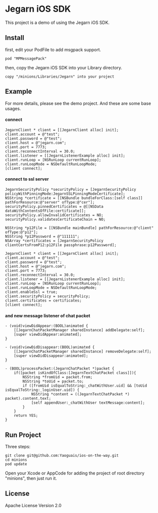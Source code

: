 # Jegarn iOS SDK

This project is a demo of using the Jegarn iOS SDK.




## Install

first, edit your PodFile to add msgpack support.

    pod "MPMessagePack"

then, copy the Jegarn iOS SDK into your Library directory.

    copy "/minions/Libraries/Jegarn" into your project


## Example

For more details, please see the demo project.
And these are some base usages.

#### connect

    JegarnClient * client = [[JegarnClient alloc] init];
    client.account = @"test";
    client.password = @"test";
    client.host = @"jegarn.com";
    client.port = 7773;
    client.reconnectInterval = 30.0;
    client.listener = [[JegarnListenerExample alloc] init];
    client.runLoop = [NSRunLoop currentRunLoop];
    client.runLoopMode = NSDefaultRunLoopMode;
    [client connect];

#### connect to ssl server

    JegarnSecurityPolicy *securityPolicy = [JegarnSecurityPolicy policyWithPinningMode:JegarnSSLPinningModeCertificate];
    NSString *certificate = [[NSBundle bundleForClass:[self class]] pathForResource:@"server" ofType:@"cer"];
    securityPolicy.pinnedCertificates = @[[NSData dataWithContentsOfFile:certificate]];
    securityPolicy.allowInvalidCertificates = NO;
    securityPolicy.validatesCertificateChain = NO;

    NSString *p12File = [[NSBundle mainBundle] pathForResource:@"client" ofType:@"p12"];
    NSString *p12Password = @"111111";
    NSArray *certificates = [JegarnSecurityPolicy clientCertsFromP12:p12File passphrase:p12Password];

    JegarnClient * client = [[JegarnClient alloc] init];
    client.account = @"test";
    client.password = @"test";
    client.host = @"jegarn.com";
    client.port = 7773;
    client.reconnectInterval = 30.0;
    client.listener = [[JegarnListenerExample alloc] init];
    client.runLoop = [NSRunLoop currentRunLoop];
    client.runLoopMode = NSDefaultRunLoopMode;
    client.enableSsl = true;
    client.securityPolicy = securityPolicy;
    client.certificates = certificates;
    [client connect];

#### and new message listener of chat packet

    - (void)viewDidAppear:(BOOL)animated {
        [[JegarnChatPacketManager sharedInstance] addDelegate:self];
        [super viewDidAppear:animated];
    }

    - (void)viewDidDisappear:(BOOL)animated {
        [[JegarnChatPacketManager sharedInstance] removeDelegate:self];
        [super viewDidDisappear:animated];
    }

    - (BOOL)processPacket:(JegarnChatPacket *)packet {
        if([packet isKindOfClass:[JegarnTextChatPacket class]]){
            NSString *fromUid = packet.from;
            NSString *toUid = packet.to;
            if ([fromUid isEqualToString:_chatWithUser.uid] && [toUid isEqualToString:_loginUser.uid]) {
                NSString *content = ((JegarnTextChatPacket *) packet).content.text;
                [self appendUser:_chatWithUser textMessage:content];
            }
        }
        return YES;
    }





## Run Project

Three steps:

    git clone git@github.com:Yaoguais/ios-on-the-way.git
    cd minions
    pod update

Open your Xcode or AppCode for adding the project of root directory "minions", then just run it.


## License

Apache License Version 2.0